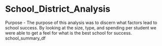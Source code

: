 # School_District_Analysis
Purpose - The purpose of this analysis was to discern what factors lead to school success. By looking at the
size, type, and spending per student we were able to get a feel for what is the best school for success.
school_summary_df

